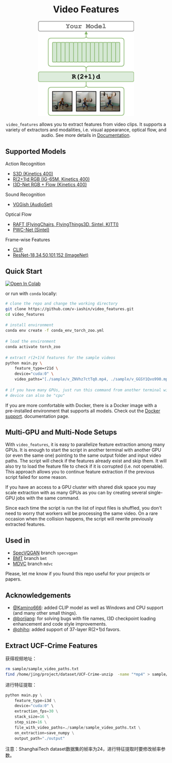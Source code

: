 
<div align="center">

# Video Features

<img  src="https://github.com/v-iashin/v-iashin.github.io/raw/master/images/video_features/vid_feats.gif" width="300" />

`video_features` allows you to extract features from video clips.
It supports a variety of extractors and modalities,
i.e. visual appearance, optical flow, and audio.
See more details in [Documentation](https://v-iashin.github.io/video_features/).
</div>

## Supported Models

Action Recognition

- [S3D (Kinetics 400)](https://v-iashin.github.io/video_features/models/s3d)
- [R(2+1)d RGB (IG-65M, Kinetics 400)](https://v-iashin.github.io/video_features/models/r21d)
- [I3D-Net RGB + Flow (Kinetics 400)](https://v-iashin.github.io/video_features/models/i3d)

Sound Recognition

- [VGGish (AudioSet)](https://v-iashin.github.io/video_features/models/vggish)

Optical Flow

- [RAFT (FlyingChairs, FlyingThings3D, Sintel, KITTI)](https://v-iashin.github.io/video_features/models/raft)
- [PWC-Net (Sintel)](https://v-iashin.github.io/video_features/models/pwc/)

Frame-wise Features

- [CLIP](https://v-iashin.github.io/video_features/models/clip)
- [ResNet-18,34,50,101,152 (ImageNet)](https://v-iashin.github.io/video_features/models/resnet)


## Quick Start

[![Open In Colab](https://colab.research.google.com/assets/colab-badge.svg)](https://colab.research.google.com/drive/1csJgkVQ3E2qOyVlcOM-ACHGgPBBKwE2Y?usp=sharing)

or run with `conda` locally:
```bash
# clone the repo and change the working directory
git clone https://github.com/v-iashin/video_features.git
cd video_features

# install environment
conda env create -f conda_env_torch_zoo.yml

# load the environment
conda activate torch_zoo

# extract r(2+1)d features for the sample videos
python main.py \
    feature_type=r21d \
    device="cuda:0" \
    video_paths="[./sample/v_ZNVhz7ctTq0.mp4, ./sample/v_GGSY1Qvo990.mp4]"

# if you have many GPUs, just run this command from another terminal with another device
# device can also be "cpu"
```

If you are more comfortable with Docker, there is a
Docker image with a pre-installed environment that supports all models.
Check out the
[Docker support](https://v-iashin.github.io/video_features/meta/docker).
documentation page.


## Multi-GPU and Multi-Node Setups

With `video_features`, it is easy to parallelize feature extraction among many GPUs.
It is enough to start the script in another terminal with another GPU (or even the same one)
pointing to the same output folder and input video paths.
The script will check if the features already exist and skip them.
It will also try to load the feature file to check if it is corrupted (i.e. not openable).
This approach allows you to continue feature extraction if the previous script failed for some reason.

If you have an access to a GPU cluster with shared disk space you may scale
extraction with as many GPUs as you can by creating several single-GPU jobs with the same command.

Since each time the script is run the list of input files is shuffled, you don't need to worry that
workers will be processing the same video.
On a rare occasion when the collision happens, the script will rewrite previously extracted features.

## Used in

* [SpecVQGAN](https://arxiv.org/abs/2110.08791) branch `specvqgan`
* [BMT](https://arxiv.org/abs/2005.08271) branch `bmt`
* [MDVC](https://arxiv.org/abs/2003.07758) branch `mdvc`

Please, let me know if you found this repo useful for your projects or papers.

## Acknowledgements

- [@Kamino666](https://github.com/Kamino666): added CLIP model as well as Windows and CPU support (and
many other small things).
- [@borijang](https://github.com/borijang): for solving bugs with file names, I3D checkpoint loading enhancement and code style improvements.
- [@ohjho](https://github.com/ohjho): added support of 37-layer R(2+1)d favors.


## Extract UCF-Crime Features
获得视频地址：
```bash
rm sample/sample_video_paths.txt
find /home/jing/project/dataset/UCF-Crime-unzip  -name "*mp4" > sample/sample_video_paths.txt 
```
进行特征提取：
```python
python main.py \
    feature_type=i3d \
    device="cuda:0" \
    extraction_fps=30 \
    stack_size=16 \
    step_size=16 \
    file_with_video_paths=./sample/sample_video_paths.txt \
    on_extraction=save_numpy \
    output_path="./output"
```
注意：ShanghaiTech dataset数据集的帧率为24，进行特征提取时要修改帧率参数。
